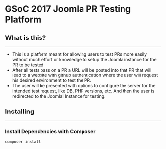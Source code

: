 # GSoC 2017 Joomla PR Testing Platform

## What is this?
---------------------
* This is a platform meant for allowing users to test PRs more easily without much effort or knowledge to setup the Joomla instance for the PR to be tested
* After all tests pass on a PR a URL will be posted into that PR that will lead to a website with github authentication where the user will request his desired environment to test the PR. 
* The user will be presented with options to configure the server for the intended test request, like DB, PHP versions, etc. And then the user is redirected to the Joomla! Instance for testing.

## Installing
---------------------

### Install Dependencies with Composer

```
composer install
```
